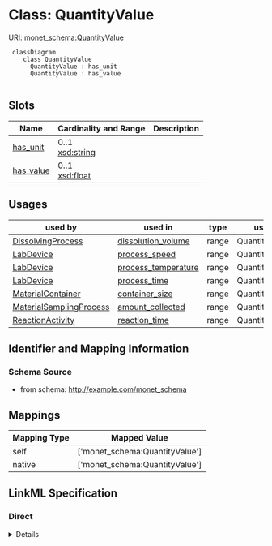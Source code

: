 # Class: QuantityValue




URI: [monet_schema:QuantityValue](http://example.com/monet_schema/QuantityValue)




```mermaid
 classDiagram
    class QuantityValue
      QuantityValue : has_unit
      QuantityValue : has_value
      
```




<!-- no inheritance hierarchy -->


## Slots

| Name | Cardinality and Range  | Description  |
| ---  | ---  | --- |
| [has_unit](has_unit.md) | 0..1 <br/> [xsd:string](xsd:string)  |   |
| [has_value](has_value.md) | 0..1 <br/> [xsd:float](xsd:float)  |   |


## Usages


| used by | used in | type | used |
| ---  | --- | --- | --- |
| [DissolvingProcess](DissolvingProcess.md) | [dissolution_volume](dissolution_volume.md) | range | QuantityValue |
| [LabDevice](LabDevice.md) | [process_speed](process_speed.md) | range | QuantityValue |
| [LabDevice](LabDevice.md) | [process_temperature](process_temperature.md) | range | QuantityValue |
| [LabDevice](LabDevice.md) | [process_time](process_time.md) | range | QuantityValue |
| [MaterialContainer](MaterialContainer.md) | [container_size](container_size.md) | range | QuantityValue |
| [MaterialSamplingProcess](MaterialSamplingProcess.md) | [amount_collected](amount_collected.md) | range | QuantityValue |
| [ReactionActivity](ReactionActivity.md) | [reaction_time](reaction_time.md) | range | QuantityValue |



## Identifier and Mapping Information







### Schema Source


* from schema: http://example.com/monet_schema







## Mappings

| Mapping Type | Mapped Value |
| ---  | ---  |
| self | ['monet_schema:QuantityValue'] |
| native | ['monet_schema:QuantityValue'] |


## LinkML Specification

<!-- TODO: investigate https://stackoverflow.com/questions/37606292/how-to-create-tabbed-code-blocks-in-mkdocs-or-sphinx -->

### Direct

<details>
```yaml
name: QuantityValue
title: Quantity value
from_schema: http://example.com/monet_schema
rank: 1000
slots:
- has_unit
- has_value

```
</details>

### Induced

<details>
```yaml
name: QuantityValue
title: Quantity value
from_schema: http://example.com/monet_schema
rank: 1000
attributes:
  has_unit:
    name: has_unit
    title: has unit
    from_schema: http://example.com/monet_schema
    rank: 1000
    alias: has_unit
    owner: QuantityValue
    domain_of:
    - QuantityValue
    range: string
  has_value:
    name: has_value
    title: has value
    from_schema: http://example.com/monet_schema
    rank: 1000
    alias: has_value
    owner: QuantityValue
    domain_of:
    - QuantityValue
    range: float

```
</details>